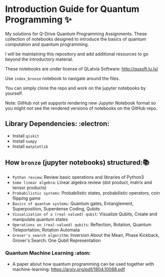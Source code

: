 # Introduction Guide for Quantum Programming :sparkles:

My solutions for Q-Drive Quantum Programming Assignments. These collection of notebooks designed to introduce the basics of quantum computation and quantum programming.

I will be maintaining this repository and add additional resources to go beyond the introductory material.

These notebooks are under license of QLatvia Software: http://qusoft.lu.lv/ 

Use `index_bronze` notebook to navigate around the files.

You can simply clone the repo and work on the jupyter notebooks by yourself.

Note: GitHub not yet supports rendering new Jupyter Notebook format so you might not see the rendered versions of notebooks on the GitHub repo.

## Library Dependencies: :electron:

 - Install `qiskit`
 - Install `numpy`
 - Install `matplotlib`


## How `bronze` (jupyter notebooks) structured::books:

- `Python review`: Review basic operations and libraries of Python3
- `Some linear algebra`: Linear algebra review (dot product, matrix and tensor products)
- `Probabilistic systems`: Probabilistic states, probabilistic operators, coin flipping game
- `Basics of quantum systems`: Quantum gates, Entanglement, Superposition, Superdense Coding, Qubits
- `Visualization of a (real-valued) qubit`: Visualize Qubits, Create and manipulate quantum states
- `Operations on (real-valued) qubits`: Reflection, Rotation, Quantum Teleportation, Rotation Automata
- `Grover's search algorithm`: Inversion About the Mean, Phase Kickback, Grover's Search: One Qubit Representation

### Quantum Machine Learning :atom:

* A paper about how quantum programming can be used together with machine-learning: https://arxiv.org/pdf/1804.10068.pdf

